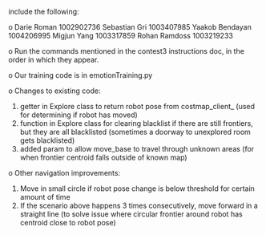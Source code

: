 include the following:

o Darie Roman 1002902736
  Sebastian Gri 1003407985
  Yaakob Bendayan 1004206995
  Migjun Yang 1003317859
  Rohan Ramdoss 1003219233

o Run the commands mentioned in the contest3 instructions doc, in the 
order in which they appear. 

o Our training code is in emotionTraining.py

o Changes to existing code:
1. getter in Explore class to return robot pose from costmap_client_ (used for determining if robot has moved)
2. function in Explore class for clearing blacklist if there are still frontiers, but they are all blacklisted (sometimes a doorway to unexplored room gets blacklisted)
3. added param to allow move_base to travel through unknown areas (for when frontier centroid falls outside of known map)

o Other navigation improvements:
1. Move in small circle if robot pose change is below threshold for certain amount of time
2. If the scenario above happens 3 times consecutively, move forward in a straight line (to solve issue where circular frontier around robot has centroid close to robot pose)

